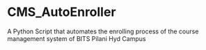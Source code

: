 # CMS_AutoEnroller
A Python Script that automates the enrolling process of the course management system of BITS Pilani Hyd Campus
